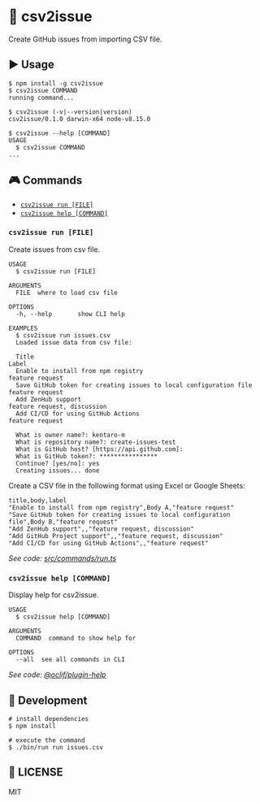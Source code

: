 :ticket: csv2issue
=========

Create GitHub issues from importing CSV file.

## :arrow_forward: Usage
<!-- usage -->
```sh-session
$ npm install -g csv2issue
$ csv2issue COMMAND
running command...

$ csv2issue (-v|--version|version)
csv2issue/0.1.0 darwin-x64 node-v8.15.0

$ csv2issue --help [COMMAND]
USAGE
  $ csv2issue COMMAND
...
```
<!-- usagestop -->

## :video_game: Commands
<!-- commands -->
* [`csv2issue run [FILE]`](#csv2issue-run-file)
* [`csv2issue help [COMMAND]`](#csv2issue-help-command)

### `csv2issue run [FILE]`

Create issues from csv file.

```
USAGE
  $ csv2issue run [FILE]

ARGUMENTS
  FILE  where to load csv file

OPTIONS
  -h, --help       show CLI help

EXAMPLES
  $ csv2issue run issues.csv
  Loaded issue data from csv file:

  Title                                                             Label
  Enable to install from npm registry                               feature request
  Save GitHub token for creating issues to local configuration file feature request
  Add ZenHub support                                                feature request, discussion
  Add CI/CD for using GitHub Actions                                feature request

  What is owner name?: kentaro-m
  What is repository name?: create-issues-test
  What is GitHub host? [https://api.github.com]:
  What is GitHub token?: ****************
  Continue? [yes/no]: yes
  Creating issues... done
```

Create a CSV file in the following format using Excel or Google Sheets:
```csv
title,body,label
"Enable to install from npm registry",Body A,"feature request"
"Save GitHub token for creating issues to local configuration file",Body B,"feature request"
"Add ZenHub support",,"feature request, discussion"
"Add GitHub Project support",,"feature request, discussion"
"Add CI/CD for using GitHub Actions",,"feature request"
```

_See code: [src/commands/run.ts](https://github.com/csv2issue/csv2issue/blob/v0.1.0/src/commands/run.ts)_

### `csv2issue help [COMMAND]`

Display help for csv2issue.

```
USAGE
  $ csv2issue help [COMMAND]

ARGUMENTS
  COMMAND  command to show help for

OPTIONS
  --all  see all commands in CLI
```

_See code: [@oclif/plugin-help](https://github.com/oclif/plugin-help/blob/v2.1.6/src/commands/help.ts)_
<!-- commandsstop -->

## :construction_worker: Development
```
# install dependencies
$ npm install

# execute the command
$ ./bin/run run issues.csv
```

## :memo: LICENSE
MIT
